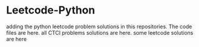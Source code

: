# Leetcode-Python
adding the python leetcode problem solutions in this repositories. 
The code files are here.
all CTCI problems solutions are here.
some leetcode solutions are here









































































































































